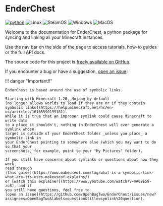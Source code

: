 # EnderChest

[![python](https://img.shields.io/badge/Python-3.10,3.11-3776AB.svg?style=flat&logo=python&logoColor=white&color=ffdc53&labelColor=3d7aaa)](https://www.python.org)
![Linux](https://img.shields.io/badge/GNU/Linux-000000?style=flat-square&logo=linux&logoColor=white&color=eda445)
![SteamOS](https://img.shields.io/badge/SteamOS-3776AB.svg?style=flat-square&logo=steamdeck&logoColor=white&color=7055c3)
![Windows](https://img.shields.io/badge/Windows-0078D6?style=flat-square&logo=windows&logoColor=white)
![MacOS](https://img.shields.io/badge/mac%20os-000000?style=flat-square&logo=apple&logoColor=white&color=434334)

Welcome to the documentation for EnderChest, a python package for syncing
and linking all your Minecraft instances.

Use the nav bar on the side of the page to access tutorials, how-to guides
or the full API docs.

The source code for this project is
[freely available on GitHub](https://github.com/OpenBagTwo/EnderChest).

If you encounter a bug or have a suggestion,
[open an issue](https://github.com/OpenBagTwo/EnderChest/issues/new/choose)!

!!! danger "Important!!"

    EnderChest is based around the use of symbolic links.

    Starting with Minecraft 1.20, Mojang by default
    [no longer allows worlds to load if they are or if they contain symbolic links](https://help.minecraft.net/hc/en-us/articles/16165590199181).
    While it is true that an improper symlink could cause Minecraft to write data
    to a place it shouldn't, nothing in EnderChest will ever generate a symlink whose
    target is outside of your EnderChest folder _unless you place_ a symbolic link in
    your EnderChest pointing to somewhere else (which you may want to do so that your
    screenshots, for example, point to your "My Pictures" folder).

    If you still have concerns about symlinks or questions about how they work,
    read through
    [this guide](https://www.makeuseof.com/tag/what-is-a-symbolic-link-what-are-its-uses-makeuseof-explains/)
    or [watch this explainer](https://www.youtube.com/watch?v=mA08E59-zo8), and if
    you still have questions, feel free to
    [open an issue](https://github.com/OpenBagTwo/EnderChest/issues/new?assignees=OpenBagTwo&labels=question&title=symlink%20question).
